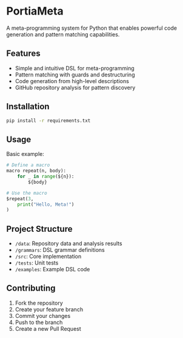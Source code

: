 # PortiaMeta

A meta-programming system for Python that enables powerful code generation and pattern matching capabilities.

## Features

- Simple and intuitive DSL for meta-programming
- Pattern matching with guards and destructuring
- Code generation from high-level descriptions
- GitHub repository analysis for pattern discovery

## Installation

```bash
pip install -r requirements.txt
```

## Usage

Basic example:

```python
# Define a macro
macro repeat(n, body):
    for _ in range(${n}):
        ${body}

# Use the macro
$repeat(3,
    print("Hello, Meta!")
)
```

## Project Structure

- `/data`: Repository data and analysis results
- `/grammars`: DSL grammar definitions
- `/src`: Core implementation
- `/tests`: Unit tests
- `/examples`: Example DSL code

## Contributing

1. Fork the repository
2. Create your feature branch
3. Commit your changes
4. Push to the branch
5. Create a new Pull Request